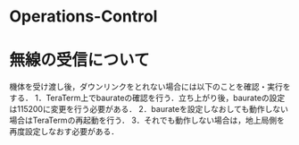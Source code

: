 # Operations-Control
# 無線の受信について
機体を受け渡し後，ダウンリンクをとれない場合には以下のことを確認・実行をする．
1．TeraTerm上でbaurateの確認を行う．立ち上がり後，baurateの設定は115200に変更を行う必要がある．
2．baurateを設定しなおしても動作しない場合はTeraTermの再起動を行う．
3．それでも動作しない場合は，地上局側を再度設定しなおす必要がある．
